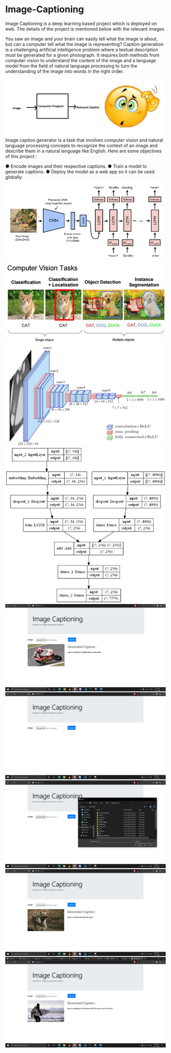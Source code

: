# Image-Captioning
Image Captioning is a deep learning based project which is deployed on web.
The details of the project is mentioned below with the relevant images.

You saw an image and your brain can easily tell what the image is about, but can a 
computer tell what the image is representing?
Caption generation is a challenging artificial intelligence problem where a textual 
description must be generated for a given photograph. It requires both methods from 
computer vision to understand the content of the image and a language model from the 
field of natural language processing to turn the understanding of the image into words in 
the right order.

![alt text](Screenshots/1.PNG?raw=true "Optional Title")
Image caption generator is a task that involves computer vision and natural language 
processing concepts to recognize the context of an image and describe them in a natural 
language like English. Here are some objectives of this project :

● Encode images and their respective captions.
● Train a model to generate captions.
● Deploy the model as a web app so it can be used globally.
![alt text](Screenshots/2.PNG?raw=true "Optional Title")
![alt text](Screenshots/comp_task.png?raw=true "Optional Title")
![alt text](Screenshots/vgg_arch.png?raw=true "Optional Title")
![alt text](Screenshots/3.png?raw=true "Optional Title")
![alt text](Screenshots/4.png?raw=true "Optional Title")
![alt text](Screenshots/5.png?raw=true "Optional Title")
![alt text](Screenshots/6.png?raw=true "Optional Title")
![alt text](Screenshots/7.png?raw=true "Optional Title")
![alt text](Screenshots/8.png?raw=true "Optional Title")
